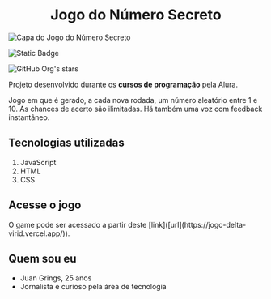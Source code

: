 <h1 align="Center"> Jogo do Número Secreto </h1>

![Capa do Jogo do Número Secreto](https://github.com/user-attachments/assets/976ecc9a-c276-471f-b1bf-47918fabca42)

![Static Badge](https://img.shields.io/badge/status-em_desenvolvimento-blue)

![GitHub Org's stars](https://img.shields.io/github/stars/juangrings?style=social)

Projeto desenvolvido durante os **cursos de programação** pela Alura.

Jogo em que é gerado, a cada nova rodada, um número aleatório entre 1 e 10. As chances de acerto são ilimitadas. Há também uma voz com feedback instantâneo.

<h2> Tecnologias utilizadas </h2>

1. JavaScript
2. HTML
3. CSS

<h2> Acesse o jogo </h2>
O game pode ser acessado a partir deste [link]([url](https://jogo-delta-virid.vercel.app/)). 

<h2> Quem sou eu </h2>

* Juan Grings, 25 anos
* Jornalista e curioso pela área de tecnologia
